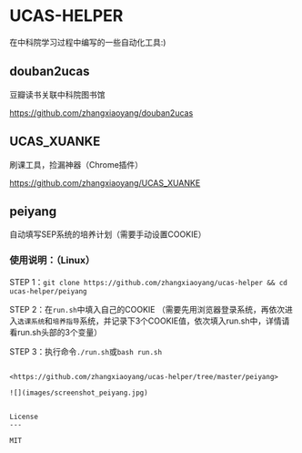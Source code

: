 UCAS-HELPER
===

在中科院学习过程中编写的一些自动化工具:)

douban2ucas
---

豆瓣读书关联中科院图书馆

<https://github.com/zhangxiaoyang/douban2ucas>


UCAS\_XUANKE
---

刷课工具，捡漏神器（Chrome插件）

<https://github.com/zhangxiaoyang/UCAS_XUANKE>


peiyang
---

自动填写SEP系统的培养计划（需要手动设置COOKIE）

### 使用说明：（Linux）
STEP 1：`git clone https://github.com/zhangxiaoyang/ucas-helper && cd ucas-helper/peiyang`

STEP 2：在`run.sh`中填入自己的COOKIE
（需要先用浏览器登录系统，再依次进入`选课系统`和`培养指导`系统，并记录下3个COOKIE值，依次填入run.sh中，详情请看run.sh头部的3个变量）

STEP 3：执行命令`./run.sh`或`bash run.sh`
```

<https://github.com/zhangxiaoyang/ucas-helper/tree/master/peiyang>

![](images/screenshot_peiyang.jpg)


License
---

MIT
